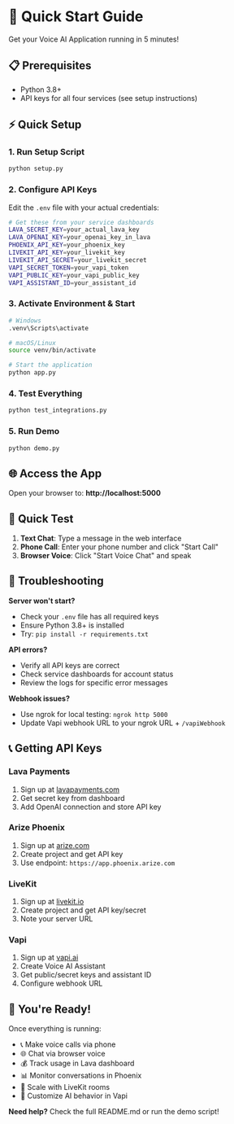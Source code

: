 # 🚀 Quick Start Guide

Get your Voice AI Application running in 5 minutes!

## 📋 Prerequisites

- Python 3.8+
- API keys for all four services (see setup instructions)

## ⚡ Quick Setup

### 1. Run Setup Script
```bash
python setup.py
```

### 2. Configure API Keys
Edit the `.env` file with your actual credentials:
```bash
# Get these from your service dashboards
LAVA_SECRET_KEY=your_actual_lava_key
LAVA_OPENAI_KEY=your_openai_key_in_lava
PHOENIX_API_KEY=your_phoenix_key
LIVEKIT_API_KEY=your_livekit_key
LIVEKIT_API_SECRET=your_livekit_secret
VAPI_SECRET_TOKEN=your_vapi_token
VAPI_PUBLIC_KEY=your_vapi_public_key
VAPI_ASSISTANT_ID=your_assistant_id
```

### 3. Activate Environment & Start
```bash
# Windows
.venv\Scripts\activate

# macOS/Linux  
source venv/bin/activate

# Start the application
python app.py
```

### 4. Test Everything
```bash
python test_integrations.py
```

### 5. Run Demo
```bash
python demo.py
```

## 🌐 Access the App

Open your browser to: **http://localhost:5000**

## 🎯 Quick Test

1. **Text Chat**: Type a message in the web interface
2. **Phone Call**: Enter your phone number and click "Start Call"  
3. **Browser Voice**: Click "Start Voice Chat" and speak

## 🔧 Troubleshooting

**Server won't start?**
- Check your `.env` file has all required keys
- Ensure Python 3.8+ is installed
- Try: `pip install -r requirements.txt`

**API errors?**
- Verify all API keys are correct
- Check service dashboards for account status
- Review the logs for specific error messages

**Webhook issues?**
- Use ngrok for local testing: `ngrok http 5000`
- Update Vapi webhook URL to your ngrok URL + `/vapiWebhook`

## 📞 Getting API Keys

### Lava Payments
1. Sign up at [lavapayments.com](https://lavapayments.com)
2. Get secret key from dashboard
3. Add OpenAI connection and store API key

### Arize Phoenix  
1. Sign up at [arize.com](https://arize.com)
2. Create project and get API key
3. Use endpoint: `https://app.phoenix.arize.com`

### LiveKit
1. Sign up at [livekit.io](https://livekit.io)  
2. Create project and get API key/secret
3. Note your server URL

### Vapi
1. Sign up at [vapi.ai](https://vapi.ai)
2. Create Voice AI Assistant
3. Get public/secret keys and assistant ID
4. Configure webhook URL

## 🎉 You're Ready!

Once everything is running:
- 📞 Make voice calls via phone
- 🌐 Chat via browser voice
- 💰 Track usage in Lava dashboard  
- 📊 Monitor conversations in Phoenix
- 🔄 Scale with LiveKit rooms
- 🤖 Customize AI behavior in Vapi

**Need help?** Check the full README.md or run the demo script!
